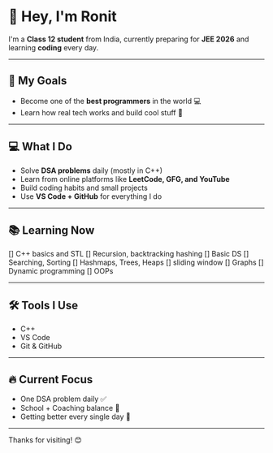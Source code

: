 # 👋 Hey, I'm Ronit

I'm a **Class 12 student** from India, currently preparing for **JEE 2026** and learning **coding** every day.

---

## 🌟 My Goals

- Become one of the **best programmers** in the world 💻
- Learn how real tech works and build cool stuff 🚀

---

## 💻 What I Do

- Solve **DSA problems** daily (mostly in C++)
- Learn from online platforms like **LeetCode, GFG, and YouTube**
- Build coding habits and small projects
- Use **VS Code + GitHub** for everything I do

---

## 📚 Learning Now

[] C++ basics and STL
[] Recursion, backtracking hashing
[] Basic DS
[] Searching, Sorting
[] Hashmaps, Trees, Heaps
[] sliding window
[] Graphs
[] Dynamic programming
[] OOPs
  
---

## 🛠 Tools I Use

- C++
- VS Code
- Git & GitHub

---

## 🔥 Current Focus

- One DSA problem daily ✅
- School + Coaching balance 📘
- Getting better every single day 🌱

---

Thanks for visiting! 😊

